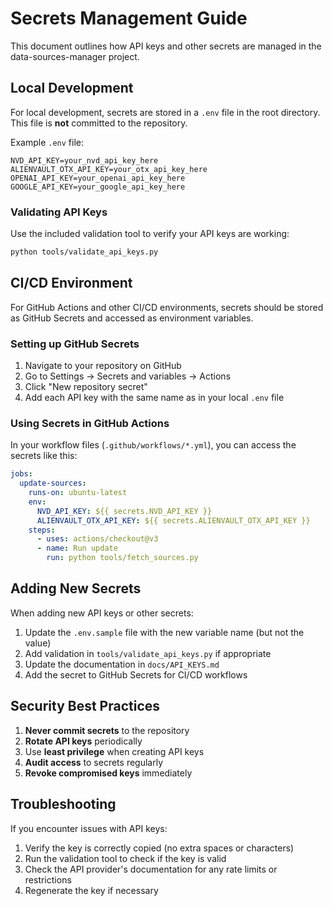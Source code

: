 # Secrets Management Guide

This document outlines how API keys and other secrets are managed in the data-sources-manager project.

## Local Development

For local development, secrets are stored in a `.env` file in the root directory. This file is **not** committed to the repository.

Example `.env` file:
```
NVD_API_KEY=your_nvd_api_key_here
ALIENVAULT_OTX_API_KEY=your_otx_api_key_here
OPENAI_API_KEY=your_openai_api_key_here
GOOGLE_API_KEY=your_google_api_key_here
```

### Validating API Keys

Use the included validation tool to verify your API keys are working:

```bash
python tools/validate_api_keys.py
```

## CI/CD Environment

For GitHub Actions and other CI/CD environments, secrets should be stored as GitHub Secrets and accessed as environment variables.

### Setting up GitHub Secrets

1. Navigate to your repository on GitHub
2. Go to Settings → Secrets and variables → Actions
3. Click "New repository secret"
4. Add each API key with the same name as in your local `.env` file

### Using Secrets in GitHub Actions

In your workflow files (`.github/workflows/*.yml`), you can access the secrets like this:

```yaml
jobs:
  update-sources:
    runs-on: ubuntu-latest
    env:
      NVD_API_KEY: ${{ secrets.NVD_API_KEY }}
      ALIENVAULT_OTX_API_KEY: ${{ secrets.ALIENVAULT_OTX_API_KEY }}
    steps:
      - uses: actions/checkout@v3
      - name: Run update
        run: python tools/fetch_sources.py
```

## Adding New Secrets

When adding new API keys or other secrets:

1. Update the `.env.sample` file with the new variable name (but not the value)
2. Add validation in `tools/validate_api_keys.py` if appropriate
3. Update the documentation in `docs/API_KEYS.md`
4. Add the secret to GitHub Secrets for CI/CD workflows

## Security Best Practices

1. **Never commit secrets** to the repository
2. **Rotate API keys** periodically
3. Use **least privilege** when creating API keys
4. **Audit access** to secrets regularly
5. **Revoke compromised keys** immediately

## Troubleshooting

If you encounter issues with API keys:

1. Verify the key is correctly copied (no extra spaces or characters)
2. Run the validation tool to check if the key is valid
3. Check the API provider's documentation for any rate limits or restrictions
4. Regenerate the key if necessary
